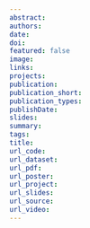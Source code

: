 ```yaml
---
abstract:
authors:
date:
doi:
featured: false
image:
links:
projects:
publication: 
publication_short:
publication_types:
publishDate: 
slides:
summary:
tags:
title:
url_code:
url_dataset:
url_pdf:
url_poster: 
url_project: 
url_slides: 
url_source: 
url_video: 
---
```


